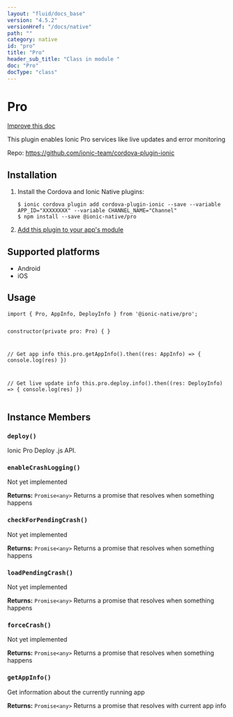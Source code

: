 ```yaml
---
layout: "fluid/docs_base"
version: "4.5.2"
versionHref: "/docs/native"
path: ""
category: native
id: "pro"
title: "Pro"
header_sub_title: "Class in module "
doc: "Pro"
docType: "class"
---
```


<h1 class="api-title">Pro</h1>

<a class="improve-v2-docs" href="http://github.com/ionic-team/ionic-native/edit/master/src/@ionic-native/plugins/pro/index.ts#L97">
  Improve this doc
</a>







<p>This plugin enables Ionic Pro services like live updates and error monitoring</p>


<p>Repo:
  <a href="https://github.com/ionic-team/cordova-plugin-ionic">
    https://github.com/ionic-team/cordova-plugin-ionic
  </a>
</p>


<h2><a class="anchor" name="installation" href="#installation"></a>Installation</h2>
<ol class="installation">
  <li>Install the Cordova and Ionic Native plugins:<br>
    <pre><code class="nohighlight">$ ionic cordova plugin add cordova-plugin-ionic --save --variable APP_ID="XXXXXXXX" --variable CHANNEL_NAME="Channel"
$ npm install --save @ionic-native/pro
</code></pre>
  </li>
  <li><a href="https://ionicframework.com/docs/native/#Add_Plugins_to_Your_App_Module">Add this plugin to your app's module</a></li>
</ol>



<h2><a class="anchor" name="platforms" href="#platforms"></a>Supported platforms</h2>
<ul>
  <li>Android</li><li>iOS</li>
</ul>






<h2><a class="anchor" name="usage" href="#usage"></a>Usage</h2>
<pre><code class="lang-typescript">import { Pro, AppInfo, DeployInfo } from &#39;@ionic-native/pro&#39;;


constructor(private pro: Pro) { }

// Get app info
this.pro.getAppInfo().then((res: AppInfo) =&gt; {
  console.log(res)
})

// Get live update info
this.pro.deploy.info().then((res: DeployInfo) =&gt; {
  console.log(res)
})
</code></pre>








<h2><a class="anchor" name="instance-members" href="#instance-members"></a>Instance Members</h2>
<h3><a class="anchor" name="deploy" href="#deploy"></a><code>deploy()</code></h3>




Ionic Pro Deploy .js API.



<h3><a class="anchor" name="enableCrashLogging" href="#enableCrashLogging"></a><code>enableCrashLogging()</code></h3>


Not yet implemented


<div class="return-value" markdown="1">
  <i class="icon ion-arrow-return-left"></i>
  <b>Returns:</b> <code>Promise&lt;any&gt;</code> Returns a promise that resolves when something happens
</div><h3><a class="anchor" name="checkForPendingCrash" href="#checkForPendingCrash"></a><code>checkForPendingCrash()</code></h3>


Not yet implemented


<div class="return-value" markdown="1">
  <i class="icon ion-arrow-return-left"></i>
  <b>Returns:</b> <code>Promise&lt;any&gt;</code> Returns a promise that resolves when something happens
</div><h3><a class="anchor" name="loadPendingCrash" href="#loadPendingCrash"></a><code>loadPendingCrash()</code></h3>


Not yet implemented


<div class="return-value" markdown="1">
  <i class="icon ion-arrow-return-left"></i>
  <b>Returns:</b> <code>Promise&lt;any&gt;</code> Returns a promise that resolves when something happens
</div><h3><a class="anchor" name="forceCrash" href="#forceCrash"></a><code>forceCrash()</code></h3>


Not yet implemented


<div class="return-value" markdown="1">
  <i class="icon ion-arrow-return-left"></i>
  <b>Returns:</b> <code>Promise&lt;any&gt;</code> Returns a promise that resolves when something happens
</div><h3><a class="anchor" name="getAppInfo" href="#getAppInfo"></a><code>getAppInfo()</code></h3>


Get information about the currently running app


<div class="return-value" markdown="1">
  <i class="icon ion-arrow-return-left"></i>
  <b>Returns:</b> <code>Promise&lt;any&gt;</code> Returns a promise that resolves with current app info
</div>





